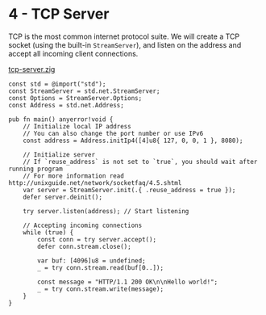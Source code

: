# 4 - TCP Server
TCP is the most common internet protocol suite.
We will create a TCP socket (using the built-in `StreamServer`), and listen on the address and accept all incoming client connections.

[tcp-server.zig](/code/tcp-server.zig)
```zig
const std = @import("std");
const StreamServer = std.net.StreamServer;
const Options = StreamServer.Options;
const Address = std.net.Address;

pub fn main() anyerror!void {
    // Initialize local IP address
    // You can also change the port number or use IPv6
    const address = Address.initIp4([4]u8{ 127, 0, 0, 1 }, 8080);

    // Initialize server
    // If `reuse_address` is not set to `true`, you should wait after running program
    // For more information read http://unixguide.net/network/socketfaq/4.5.shtml
    var server = StreamServer.init(.{ .reuse_address = true });
    defer server.deinit();

    try server.listen(address); // Start listening

    // Accepting incoming connections
    while (true) {
        const conn = try server.accept();
        defer conn.stream.close();

        var buf: [4096]u8 = undefined;
        _ = try conn.stream.read(buf[0..]);

        const message = "HTTP/1.1 200 OK\n\nHello world!";
        _ = try conn.stream.write(message);
    }
}
```
